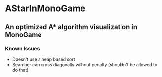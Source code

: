 # AStarInMonoGame
An optimized A* algorithm visualization in MonoGame
--
### Known Issues
* Doesn't use a heap based sort
* Searcher can cross diagonally without penalty (shouldn't be allowed to do that)

